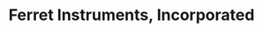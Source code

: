 ---
title: "Ferret Instruments, Incorporated"
url: /cheboygan/ferret-instruments-incorporated/
shop: electronics
---